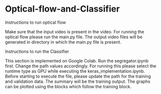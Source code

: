 # Optical-flow-and-Classifier

Instructions to run optical flow

Make sure that the input video is present in the video.
For running the optical flow please run the main.py file.
The output video files will be generated in directory in which the main.py file is present.

Instructions to run the Classifier

This section is implemented on Google Colab.
Run the segregator.ipynb first. Change the path values accordingly.
For running this please select the runtime type as GPU while executing the keras_implementation.ipynb.
Before starting to execute the file, please update the path for the training and validation data.
The summary will be the training output. The graphs can be plotted using the blocks which follow the training block.
